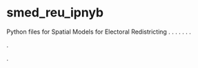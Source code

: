 # smed_reu_ipnyb
Python files for Spatial Models for Electoral Redistricting
.
.
.
.
.
.
.


.


.







